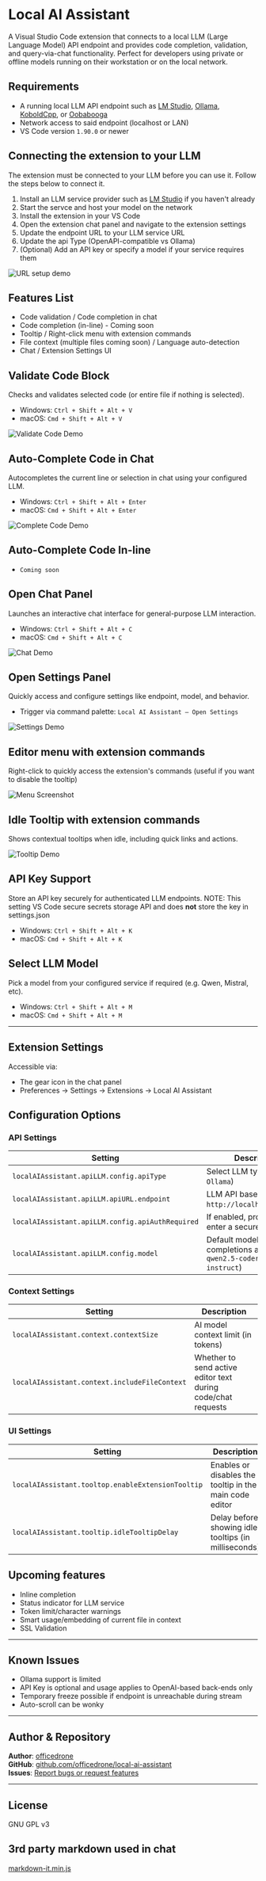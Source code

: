 


# Local AI Assistant

A Visual Studio Code extension that connects to a local LLM (Large Language Model) API endpoint and provides code completion, validation, and query-via-chat functionality. Perfect for developers using private or offline models running on their workstation or on the local network.

## Requirements

- A running local LLM API endpoint such as [LM Studio](https://lmstudio.ai/), [Ollama](https://ollama.com/), [KoboldCpp](https://github.com/LostRuins/koboldcpp), or [Oobabooga](https://github.com/oobabooga/text-generation-webui/releases)
- Network access to said endpoint (localhost or LAN)
- VS Code version `1.90.0` or newer

## Connecting the extension to your LLM
The extension must be connected to your LLM before you can use it. Follow the steps below to connect it.

1. Install an LLM service provider such as [LM Studio](https://lmstudio.ai/) if you haven't already
2. Start the servce and host your model on the network
3. Install the extension in your VS Code
4. Open the extension chat panel and navigate to the extension settings
5. Update the endpoint URL to your LLM service URL
6. Update the api Type (OpenAPI-compatible vs Ollama)
7. (Optional) Add an API key or specify a model if your service requires them


![URL setup demo](./media/readme-setup.gif)


## Features List
- Code validation / Code completion in chat
- Code completion (in-line) - Coming soon
- Tooltip / Right-click menu with extension commands
- File context (multiple files coming soon) / Language auto-detection
- Chat / Extension Settings UI


## Validate Code Block  
Checks and validates selected code (or entire file if nothing is selected).

- Windows: `Ctrl + Shift + Alt + V`  
- macOS: `Cmd + Shift + Alt + V`

![Validate Code Demo](./media/readme-validate-code.gif)

## Auto-Complete Code in Chat
Autocompletes the current line or selection in chat using your configured LLM.

- Windows: `Ctrl + Shift + Alt + Enter`  
- macOS: `Cmd + Shift + Alt + Enter`  

![Complete Code Demo](./media/readme-complete-code.gif)

## Auto-Complete Code In-line
- `Coming soon`

## Open Chat Panel  
Launches an interactive chat interface for general-purpose LLM interaction.

- Windows: `Ctrl + Shift + Alt + C`  
- macOS: `Cmd + Shift + Alt + C`

![Chat Demo](./media/readme-chat-in-context.gif)

## Open Settings Panel  
Quickly access and configure settings like endpoint, model, and behavior.

- Trigger via command palette: `Local AI Assistant – Open Settings`

![Settings Demo](./media/readme-settings.gif)


## Editor menu with extension commands
Right-click to quickly access the extension's commands (useful if you want to disable the tooltip)

![Menu Screenshot](./media/readme-menu.png)

## Idle Tooltip with extension commands
Shows contextual tooltips when idle, including quick links and actions.

![Tooltip Demo](./media/readme-tooltip.gif)


## API Key Support
Store an API key securely for authenticated LLM endpoints.
NOTE: This setting VS Code secure secrets storage API and does **not** store the key in settings.json 

- Windows: `Ctrl + Shift + Alt + K`  
- macOS: `Cmd + Shift + Alt + K`



## Select LLM Model  
Pick a model from your configured service if required (e.g. Qwen, Mistral, etc).

- Windows: `Ctrl + Shift + Alt + M`  
- macOS: `Cmd + Shift + Alt + M`

---

## Extension Settings

Accessible via:
- The gear icon in the chat panel  
- Preferences → Settings → Extensions → Local AI Assistant

## Configuration Options

### API Settings

| Setting                                                  | Description                                                                 |
|----------------------------------------------------------|-----------------------------------------------------------------------------|
| `localAIAssistant.apiLLM.config.apiType`                 | Select LLM type (`OpenAI`, `Ollama`)                                        |
| `localAIAssistant.apiLLM.apiURL.endpoint`                | LLM API base URL (e.g. `http://localhost:1234/v1`)                          |
| `localAIAssistant.apiLLM.config.apiAuthRequired`         | If enabled, prompts user to enter a secure API key                          |
| `localAIAssistant.apiLLM.config.model`                   | Default model for completions and chat (e.g. `qwen2.5-coder-7b-instruct`)   |

### Context Settings

| Setting                                                  | Description                                                                 |
|----------------------------------------------------------|-----------------------------------------------------------------------------|
| `localAIAssistant.context.contextSize`                   | AI model context limit (in tokens)                                          |
| `localAIAssistant.context.includeFileContext`            | Whether to send active editor text during code/chat requests                |

### UI Settings

| Setting                                                  | Description                                                                 |
|----------------------------------------------------------|-----------------------------------------------------------------------------|
| `localAIAssistant.tooltop.enableExtensionTooltip`        | Enables or disables the tooltip in the main code editor                     |
| `localAIAssistant.tooltip.idleTooltipDelay`              | Delay before showing idle tooltips (in milliseconds)                        |


## Upcoming features

- Inline completion
- Status indicator for LLM service
- Token limit/character warnings
- Smart usage/embedding of current file in context
- SSL Validation
---

## Known Issues

- Ollama support is limited
- API Key is optional and usage applies to OpenAI-based back-ends only 
- Temporary freeze possible if endpoint is unreachable during stream
- Auto-scroll can be wonky

---

## Author & Repository

**Author**: [officedrone](https://github.com/officedrone)  
**GitHub**: [github.com/officedrone/local-ai-assistant](https://github.com/officedrone/local-ai-assistant)  
**Issues**: [Report bugs or request features](https://github.com/officedrone/local-ai-assistant/issues)

---

## License

GNU GPL v3


## 3rd party markdown used in chat

[markdown-it.min.js](https://cdn.jsdelivr.net/npm/markdown-it/dist/markdown-it.min.js)
